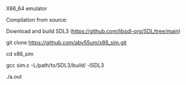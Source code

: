 X86_64 emulator

Compilation from source:

Download and build SDL3 (https://github.com/libsdl-org/SDL/tree/main)

git clone https://github.com/aby55um/x86_sim.git

cd x86_sim

gcc sim.c -L/path/to/SDL3/build/ -lSDL3

./a.out
